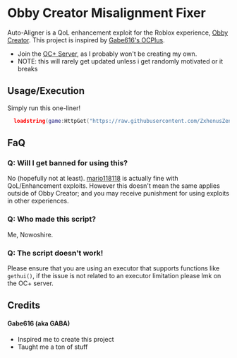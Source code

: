 # Obby Creator Misalignment Fixer
Auto-Aligner is a QoL enhancement exploit for the Roblox experience, [Obby Creator](https://rblx.games/2913303231 "Roblox - Obby Creator"). This project is inspired by [Gabe616's OCPlus](https://github.com/Gabe616/OCPlus "GitHub").

* Join the [OC+ Server](https://discord.gg/Mpw6b7vQfJ "Discord Invite"), as I probably won't be creating my own.
* NOTE: this will rarely get updated unless i get randomly motivated or it breaks

## Usage/Execution
Simply run this one-liner!
```lua
  loadstring(game:HttpGet("https://raw.githubusercontent.com/ZxhenusZenoix/Obby-Creator-Scripts/main/OC%20Auto-Aligner.lua"))()
```

## FaQ
### Q: Will I get banned for using this?
No (hopefully not at least). [mario118118](https://rblx.name/29444141 "Roblox User Profile - mario118118") is actually fine with QoL/Enhancement exploits. However this doesn't mean the same applies outside of Obby Creator; and you may receive punishment for using exploits in other experiences.

### Q: Who made this script?
Me, Nowoshire.

### Q: The script doesn't work!
Please ensure that you are using an executor that supports functions like ```gethui()```, if the issue is not related to an executor limitation please lmk on the OC+ server.
## Credits
#### Gabe616 (aka GABA)
* Inspired me to create this project
* Taught me a ton of stuff
